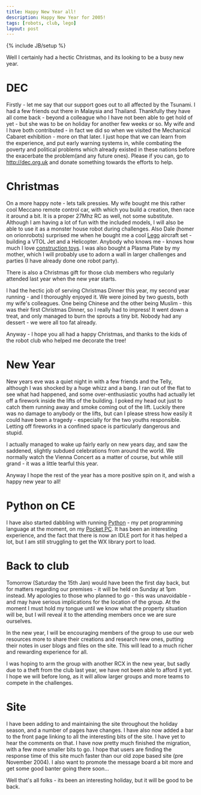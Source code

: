 ```yaml
---
title: Happy New Year all!
description: Happy New Year for 2005!
tags: [robots, club, lego]
layout: post
---
```

{% include JB/setup %}

Well I certainly had a hectic Christmas, and its looking to be a busy new year.

# DEC

Firstly - let me say that our support goes out to all affected by the Tsunami. I had a few friends out there in Malaysia and Thailand. Thankfully they have all come back - beyond a colleague who I have not been able to get hold of yet - but she was to be on holiday for another few weeks or so. My wife and I have both contributed - in fact we did so when we visited the Mechanical Cabaret exhibition - more on that later. I just hope that we can learn from the experience, and put early warning systems in, while combating the poverty and political problems which already existed in these nations before the exacerbate the problem(and any future ones). Please if you can, go to <http://dec.org.uk> and donate something towards the efforts to help.

# Christmas

On a more happy note - lets talk pressies. My wife bought me this rather cool Meccano remote control car, with which you build a creation, then race it around a bit. It is a proper 27Mhz RC as well, not some substitute. Although I am having a lot of fun with the included models, I will also be able to use it as a monster house robot during challenges. Also Dale (homer on orionrobots) surprised me when he bought me a cool [Lego](/wiki/lego.html) aircraft set - building a VTOL Jet and a Helicopter. Anybody who knows me - knows how much I love [construction toys](/wiki/construction_toy.html). I was also bought a Plasma Plate by my mother, which I will probably use to adorn a wall in larger challenges and parties (I have already done one robot party).

There is also a Christmas gift for those club members who regularly attended last year when the new year starts.

I had the hectic job of serving Christmas Dinner this year, my second year running - and I thoroughly enjoyed it. We were joined by two guests, both my wife's colleagues. One being Chinese and the other being Muslim - this was their first Christmas Dinner, so I really had to impress! It went down a treat, and only managed to burn the sprouts a tiny bit. Nobody had any dessert - we were all too fat already.

Anyway - I hope you all had a happy Christmas, and thanks to the kids of the robot club who helped me decorate the tree!

# New Year

New years eve was a quiet night in with a few friends and the Telly, although I was shocked by a huge whizz and a bang. I ran out of the flat to see what had happened, and some over-enthusiastic youths had actually let off a firework inside the lifts of the building. I poked my head out just to catch them running away and smoke coming out of the lift. Luckily there was no damage to anybody or the lifts, but can I please stress how easily it could have been a tragedy - especially for the two youths responsible. Letting off fireworks in a confined space is particularly dangerous and stupid.

I actually managed to wake up fairly early on new years day, and saw the saddened, slightly subdued celebrations from around the world. We normally watch the Vienna Concert as a matter of course, but while still grand - it was a little tearful this year.

Anyway I hope the rest of the year has a more positive spin on it, and wish a happy new year to all!

# Python on CE

I have also started dabbling with running [Python](/wiki/python.html) - my pet programming language at the moment, on my [Pocket PC](/wiki/pocket_pc.html). It has been an interesting experience, and the fact that there is now an IDLE port for it has helped a lot, but I am still struggling to get the WX library port to load.

# Back to club

Tomorrow (Saturday the 15th Jan) would have been the first day back, but for matters regarding our premises - it will be held on Sunday at 1pm instead. My apologies to those who planned to go - this was unavoidable - and may have serious implications for the location of the group. At the moment I must hold my tongue until we know what the property situation will be, but I will reveal it to the attending members once we are sure ourselves.

In the new year, I will be encouraging members of the group to use our web resources more to share their creations and research new ones, putting their notes in user blogs and files on the site. This will lead to a much richer and rewarding experience for all.

I was hoping to arm the group with another RCX in the new year, but sadly due to a theft from the club last year, we have not been able to afford it yet. I hope we will before long, as it will allow larger groups and more teams to compete in the challenges.

# Site

I have been adding to and maintaining the site throughout the holiday season, and a number of pages have changes. I have also now added a bar to the front page linking to all the interesting bits of the site. I have yet to hear the comments on that. I have now pretty much finished the migration, with a few more smaller bits to go. I hope that users are finding the response time of this site much faster than our old zope based site (pre November 2004). I also want to promote the message board a bit more and get some good banter going there soon...

Well that's all folks - its been an interesting holiday, but it will be good to be back.
